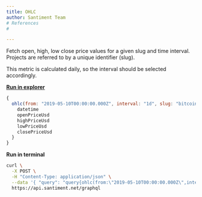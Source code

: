 ```yaml
---
title: OHLC
author: Santiment Team
# References
#

---
```


Fetch open, high, low close price values for a given slug and time
interval. Projects are referred to by a unique identifier (slug).

This metric is calculated daily, so the interval should be selected
accordingly.

[**Run in
explorer**](https://api.santiment.net/graphiql?query=%7B%0A%20%20ohlc(from%3A%20%222019-05-10T00%3A00%3A00.000Z%22%2C%20interval%3A%20%221d%22%2C%20slug%3A%20%22bitcoin%22%2C%20to%3A%20%222019-06-23T00%3A00%3A00.000Z%22)%20%7B%0A%20%20%20%20datetime%0A%20%20%20%20openPriceUsd%0A%20%20%20%20highPriceUsd%0A%20%20%20%20lowPriceUsd%0A%20%20%20%20closePriceUsd%0A%20%20%7D%0A%7D%0A&variables=)

```js
{
  ohlc(from: "2019-05-10T00:00:00.000Z", interval: "1d", slug: "bitcoin", to: "2019-06-23T00:00:00.000Z") {
    datetime
    openPriceUsd
    highPriceUsd
    lowPriceUsd
    closePriceUsd
  }
}
```

**Run in terminal**

```sh
curl \
  -X POST \
  -H "Content-Type: application/json" \
  --data '{ "query": "query{ohlc(from:\"2019-05-10T00:00:00.000Z\",interval:\"1d\",slug:\"bitcoin\",to:\"2019-06-23T00:00:00.000Z\"){datetime, openPriceUsd, highPriceUsd, lowPriceUsd, closePriceUsd}}" }' \
  https://api.santiment.net/graphql
```
